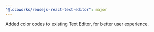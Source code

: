 ```yaml
---
"@locoworks/reusejs-react-text-editor": major
---
```


Added color codes to existing Text Editor, for better user experience.
